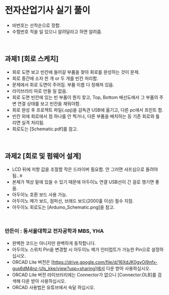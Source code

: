 # 전자산업기사 실기 풀이
- 비번호는 선착순으로 정함.
- 수험번호 적을 일 있으니 알려달라고 하면 알려줌.   

<br />



## 과제1 [회로 스케치]
- 회로 도면 보고 빈칸에 들어갈 부품을 찾아 회로를 완성하는 것이 문제.
- 회로 중간에 소자 한 개 or 두 개를 빈칸 처리함.
- 문제에서 회로 도면이 주어짐. 부품 이름 다 정해져 있음.
- 라이브러리 따로 만들 일 없음.
- 회로 도면 빈칸에 있는 빈 부품이 뭔지 찾고, Top, Bottom 배선도에서 그 부품의 주변 연결 상태를 보고 빈칸을 채워야함.
- 회로 완성 후 프로젝트 파일(.opj)을 감독관 USB에 옮기고, 다른 pc에서 프린트 함.
- 빈칸 외에 회로에서 점 하나를 안 찍거나, 다른 부품을 배치하는 등 기존 회로와 틀리면 실격 처리됨.
- 회로도는 [Schematic.pdf]를 참고.   

<br />



## 과제2 [회로 및 펌웨어 설계]
- LCD 뒤에 저항 값을 조절할 작은 드라이버 필요함. 안 그러면 샤프심으로 돌려야 됨..ㅎ
- 본체가 책상 밑에 있을 수 있기 때문에 아두이노 연결 USB선이 긴 걸로 챙기면 좋음.
- 아두이노 호환 보드 사용 가능.
- 아두이노 메가 보드, 점퍼선, 브래드 보드(2000홀 이상) 필수 지참.
- 아두이노 회로도는 [Arduino_Schematic.png]을 참고.   


<br />


### 만든이 : 동서울대학교 전자공학과 MBS, YHA
- 완벽한 코드는 아니지만 완벽하게 동작합니다.
- 아두이노 스위치 Pin을 변경할 시 아두이노 메가 인터럽트가 가능한 Pin으로 설정하십시오.
- ORCAD Lite 버전은 [https://drive.google.com/file/d/16XdJK0gyOi9nfx-gus6dM4nz-UIs_kke/view?usp=sharing]에서 다운 받아 사용하십시오.
- ORCAD Lite 버전 라이브러리에는 Connector가 없으니 [Connector.OLB]를 검색해 다운 받아 사용하십시오.
- ORCAD 사용법은 유튜브에서 숙달 하십시오.
